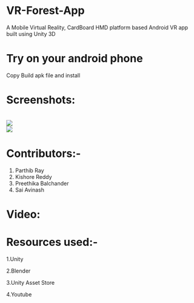 # VR-Forest-App
A Mobile Virtual Reality, CardBoard HMD platform based Android VR app built using Unity 3D
<br/>
# Try on your android phone
Copy Build apk file and install
<br/>

# Screenshots: 
<br/>
<img src="https://user-images.githubusercontent.com/5182674/36055675-fdc2d274-0e23-11e8-9f74-f1cfcde12c15.jpg"/>

<br/>

<img src="https://user-images.githubusercontent.com/5182674/36055678-052de01c-0e24-11e8-8d81-4c558ffee181.jpg"/>


# Contributors:-
1. Parthib Ray
2. Kishore Reddy
3. Preethika Balchander
4. Sai Avinash

# Video:


# Resources used:-

1.Unity

2.Blender

3.Unity Asset Store

4.Youtube

